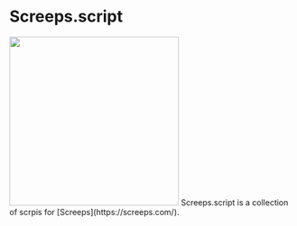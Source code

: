 # Screeps.script
<img width=300 src="https://raw.githubusercontent.com/shawnlin0201/Screeps.scripts/master/images/screeps-logo.jpg">
Screeps.script is a collection of scrpis for [Screeps](https://screeps.com/).


